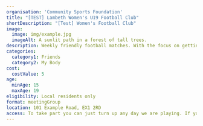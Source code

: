 ```yaml
---
organisation: 'Community Sports Foundation'
title: "[TEST] Lambeth Women's U19 Football Club"
shortDescription: "[Test] Women's Football Club"
image:
  image: img/example.jpg
  imageAlt: A sunlit path in a forest of tall trees.
description: Weekly friendly football matches. With the focus on getting healthy and making new friends. You can start anytime. Everyone gets a chance to play. Wear comfortable clothes and shoes you don't mind getting muddy.
categories:
  category1: Friends
  category2: My Body
cost:
  costValue: 5
age:
  minAge: 15
  maxAge: 19
eligibility: Local residents only
format: meetingGroup
location: 101 Example Road, EX1 2RD
access: To take part you can just turn up any day we are playing. If you are new turn up a 10 minutes earlier. You will have some forms to fill in with you name and in case of emergency contact.
---
```

